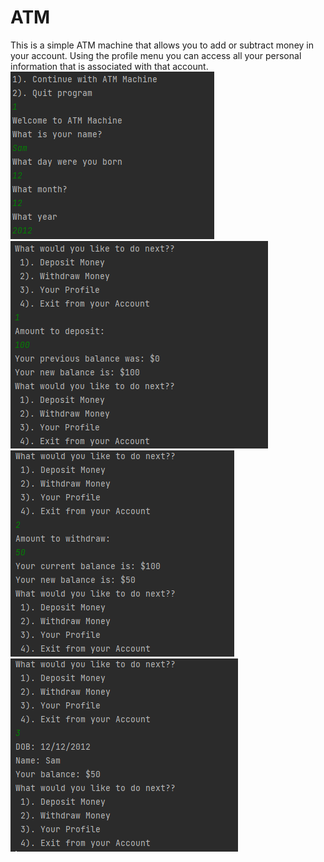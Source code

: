 # ATM
This is a simple ATM machine that allows you to add or subtract money in your account. Using the profile menu you can access all your personal information that is associated with that account. 
<img src="img/atm1.PNG">
<img src="img/atm2.PNG">
<img src="img/atm3.PNG">
<img src="img/atm4.PNG">

